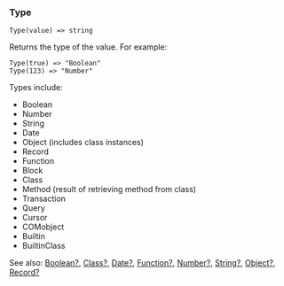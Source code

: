 ### Type

``` suneido
Type(value) => string
```

Returns the type of the value. For example:

``` suneido
Type(true) => "Boolean"
Type(123) => "Number"
```

Types include:

-	Boolean
-	Number
-	String
-	Date
-	Object (includes class instances)
-	Record
-	Function
-	Block
-	Class
-	Method (result of retrieving method from class)
-	Transaction
-	Query
-	Cursor
-	COMobject
-	Builtin
-	BuiltinClass


See also:
[Boolean?](<Boolean?.md>),
[Class?](<Class?.md>),
[Date?](<Date?.md>),
[Function?](<Function?.md>),
[Number?](<Number?.md>),
[String?](<String?.md>),
[Object?](<Object?.md>),
[Record?](<../../Database/Reference/Record?.md>)